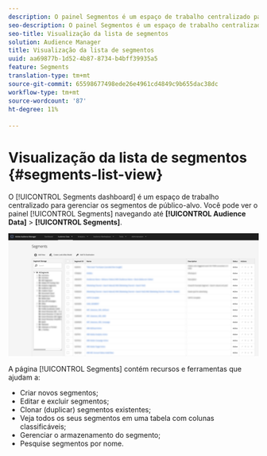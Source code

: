 ```yaml
---
description: O painel Segmentos é um espaço de trabalho centralizado para gerenciar destinos.
seo-description: O painel Segmentos é um espaço de trabalho centralizado para gerenciar destinos.
seo-title: Visualização da lista de segmentos
solution: Audience Manager
title: Visualização da lista de segmentos
uuid: aa69877b-1d52-4b87-8734-b4bff39935a5
feature: Segments
translation-type: tm+mt
source-git-commit: 65598677498ede26e4961cd4849c9b655dac38dc
workflow-type: tm+mt
source-wordcount: '87'
ht-degree: 11%

---
```



# Visualização da lista de segmentos {#segments-list-view}

O [!UICONTROL Segments dashboard] é um espaço de trabalho centralizado para gerenciar os segmentos de público-alvo. Você pode ver o painel [!UICONTROL Segments] navegando até **[!UICONTROL Audience Data]** > **[!UICONTROL Segments]**.

![painel de segmentos](assets/segments-dashboard.png)

A página [!UICONTROL Segments] contém recursos e ferramentas que ajudam a:

* Criar novos segmentos;
* Editar e excluir segmentos;
* Clonar (duplicar) segmentos existentes;
* Veja todos os seus segmentos em uma tabela com colunas classificáveis;
* Gerenciar o armazenamento do segmento;
* Pesquise segmentos por nome.
